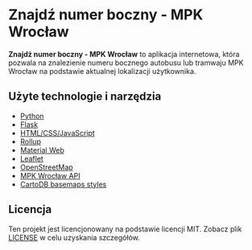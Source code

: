 # Znajdź numer boczny - MPK Wrocław

**Znajdź numer boczny - MPK Wrocław** to aplikacja internetowa, która pozwala na znalezienie numeru bocznego autobusu lub tramwaju MPK Wrocław na podstawie aktualnej lokalizacji użytkownika.

## Użyte technologie i narzędzia

- [Python](https://www.python.org/)
- [Flask](https://flask.palletsprojects.com/)
- [HTML/CSS/JavaScript](https://www.w3schools.com/)
- [Rollup](https://rollupjs.org/)
- [Material Web](https://material.io/develop/web/)
- [Leaflet](https://leafletjs.com/)
- [OpenStreetMap](https://www.openstreetmap.org/)
- [MPK Wrocław API](https://www.wroclaw.pl/open-data/dataset/lokalizacjapojazdowkomunikacjimiejskiejnatrasie_data/resource/17308285-3977-42f7-81b7-fdd168c210a2)
- [CartoDB basemaps styles](https://github.com/CartoDB/basemap-styles)

## Licencja

Ten projekt jest licencjonowany na podstawie licencji MIT. Zobacz plik [LICENSE](LICENSE) w celu uzyskania szczegółów.
